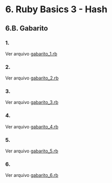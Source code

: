 # 6. Ruby Basics 3 - Hash

## 6.B. Gabarito

### 1.

Ver arquivo [gabarito_1.rb](gabarito_1.rb)

### 2.

Ver arquivo [gabarito_2.rb](gabarito_2.rb)

### 3.

Ver arquivo [gabarito_3.rb](gabarito_3.rb)

### 4.

Ver arquivo [gabarito_4.rb](gabarito_4.rb)

### 5.

Ver arquivo [gabarito_5.rb](gabarito_5.rb)

### 6.

Ver arquivo [gabarito_6.rb](gabarito_6.rb)

